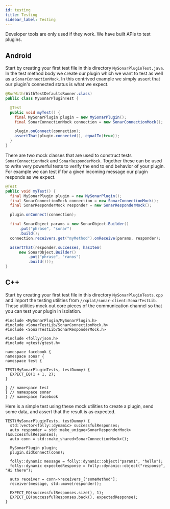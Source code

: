 ```yaml
---
id: testing
title: Testing
sidebar_label: Testing
---
```


Developer tools are only used if they work. We have built APIs to test plugins.

## Android

Start by creating your first test file in this directory `MySonarPluginTest.java`. In the test method body we create our plugin which we want to test as well as a `SonarConnectionMock`. In this contrived example we simply assert that our plugin's connected status is what we expect.

```java
@RunWith(WithTestDefaultsRunner.class)
public class MySonarPluginTest {

  @Test
  public void myTest() {
    final MySonarPlugin plugin = new MySonarPlugin();
    final SonarConnectionMock connection = new SonarConnectionMock();

    plugin.onConnect(connection);
    assertThat(plugin.connected(), equalTo(true));
  }
}
```

There are two mock classes that are used to construct tests `SonarConnectionMock` and `SonarResponderMock`. Together these can be used to write very powerful tests to verify the end to end behavior of your plugin. For example we can test if for a given incoming message our plugin responds as we expect.

```java
@Test
public void myTest() {
  final MySonarPlugin plugin = new MySonarPlugin();
  final SonarConnectionMock connection = new SonarConnectionMock();
  final SonarResponderMock responder = new SonarResponderMock();

  plugin.onConnect(connection);

  final SonarObject params = new SonarObject.Builder()
      .put("phrase", "sonar")
      .build();
  connection.receivers.get("myMethod").onReceive(params, responder);

  assertThat(responder.successes, hasItem(
      new SonarObject.Builder()
          .put("phrase", "ranos")
          .build()));
}
```

## C++

Start by creating your first test file in this directory `MySonarPluginTests.cpp` and import the testing utilities from `//xplat/sonar-client:SonarTestLib`. These utilities mock out core pieces of the communication channel so that you can test your plugin in isolation.

```
#include <MySonarPlugin/MySonarPlugin.h>
#include <SonarTestLib/SonarConnectionMock.h>
#include <SonarTestLib/SonarResponderMock.h>

#include <folly/json.h>
#include <gtest/gtest.h>

namespace facebook {
namespace sonar {
namespace test {

TEST(MySonarPluginTests, testDummy) {
  EXPECT_EQ(1 + 1, 2);
}

} // namespace test
} // namespace sonar
} // namespace facebook
```

Here is a simple test using these mock utilities to create a plugin, send some data, and assert that the result is as expected.

```
TEST(MySonarPluginTests, testDummy) {
  std::vector<folly::dynamic> successfulResponses;
  auto responder = std::make_unique<SonarResponderMock>(&successfulResponses);
  auto conn = std::make_shared<SonarConnectionMock>();

  MySonarPlugin plugin;
  plugin.didConnect(conn);

  folly::dynamic message = folly::dynamic::object("param1", "hello");
  folly::dynamic expectedResponse = folly::dynamic::object("response", "Hi there");

  auto receiver = conn->receivers_["someMethod"];
  receiver(message, std::move(responder));

  EXPECT_EQ(successfulResponses.size(), 1);
  EXPECT_EQ(successfulResponses.back(), expectedResponse);
}
```
